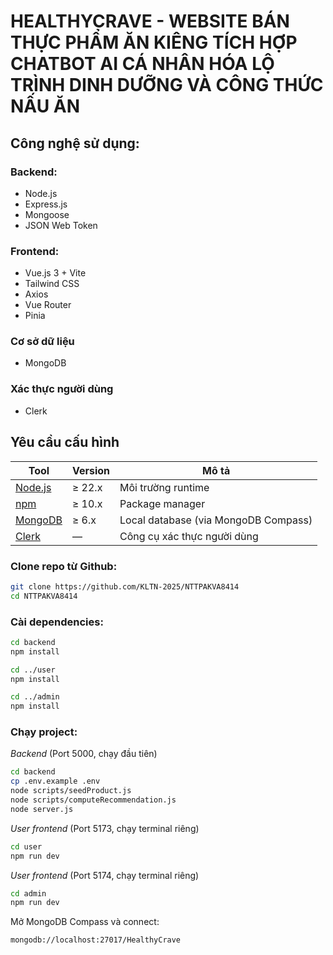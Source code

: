 # HEALTHYCRAVE - WEBSITE BÁN THỰC PHẨM ĂN KIÊNG TÍCH HỢP CHATBOT AI CÁ NHÂN HÓA LỘ TRÌNH DINH DƯỠNG VÀ CÔNG THỨC NẤU ĂN

## Công nghệ sử dụng:
### Backend:
* Node.js
* Express.js
* Mongoose
* JSON Web Token
### Frontend:
* Vue.js 3 + Vite
* Tailwind CSS
* Axios
* Vue Router
* Pinia
### Cơ sở dữ liệu
* MongoDB
### Xác thực người dùng
* Clerk

## Yêu cầu cấu hình
| Tool | Version | Mô tả |
|------|----------|--------------|
| [Node.js](https://nodejs.org/) | ≥ 22.x | Môi trường runtime |
| [npm](https://www.npmjs.com/) | ≥ 10.x | Package manager |
| [MongoDB](https://www.mongodb.com/try/download/community) | ≥ 6.x | Local database (via MongoDB Compass) |
| [Clerk](https://clerk.com/) | — | Công cụ xác thực người dùng |


### Clone repo từ Github:
```bash
git clone https://github.com/KLTN-2025/NTTPAKVA8414
cd NTTPAKVA8414
```

### Cài dependencies:
```bash
cd backend
npm install

cd ../user
npm install

cd ../admin
npm install
```

### Chạy project:
*Backend* (Port 5000, chạy đầu tiên)
```bash
cd backend
cp .env.example .env
node scripts/seedProduct.js 
node scripts/computeRecommendation.js
node server.js
```

*User frontend* (Port 5173, chạy terminal riêng)
```bash
cd user
npm run dev
```

*User frontend* (Port 5174, chạy terminal riêng)
```bash
cd admin
npm run dev
```

Mở MongoDB Compass và connect:
```bash
mongodb://localhost:27017/HealthyCrave
```
